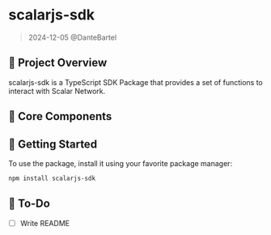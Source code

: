# scalarjs-sdk

> 2024-12-05 @DanteBartel

## 🌟 Project Overview

scalarjs-sdk is a TypeScript SDK Package that provides a set of functions to interact with Scalar Network.

## 🌟 Core Components

## 🌟 Getting Started

To use the package, install it using your favorite package manager:

```bash
npm install scalarjs-sdk
```

## 🌟 To-Do

- [ ] Write README
